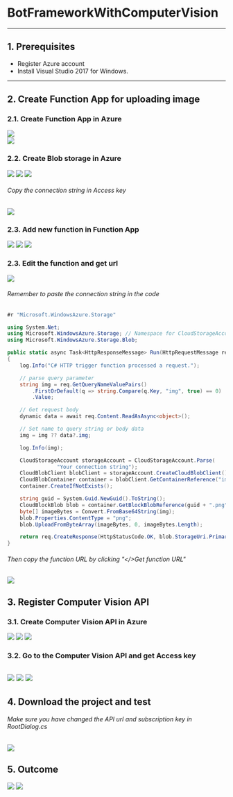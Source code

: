 # BotFrameworkWithComputerVision
---
## 1. Prerequisites
 - Register Azure account
 - Install Visual Studio 2017 for Windows.
---
## 2. Create Function App for uploading image
### 2.1. Create Function App in Azure
![](images/functionapp1.PNG)  
![](images/functionapp2.PNG)
### 2.2. Create Blob storage in Azure
![](images/functionapp3.PNG)
![](images/functionapp4.PNG)
![](images/functionapp5.PNG)
###### Copy the connection string in Access key
![](images/functionapp9.PNG)
### 2.3. Add new function in Function App
![](images/functionapp6.PNG)
![](images/functionapp7.PNG)
![](images/functionapp8.PNG)
### 2.3. Edit the function and get url
![](images/functionapp10.PNG)
###### Remember to paste the connection string in the code
```cs
#r "Microsoft.WindowsAzure.Storage"

using System.Net;
using Microsoft.WindowsAzure.Storage; // Namespace for CloudStorageAccount
using Microsoft.WindowsAzure.Storage.Blob;

public static async Task<HttpResponseMessage> Run(HttpRequestMessage req, TraceWriter log)
{
    log.Info("C# HTTP trigger function processed a request.");

    // parse query parameter
    string img = req.GetQueryNameValuePairs()
        .FirstOrDefault(q => string.Compare(q.Key, "img", true) == 0)
        .Value;

    // Get request body
    dynamic data = await req.Content.ReadAsAsync<object>();

    // Set name to query string or body data
    img = img ?? data?.img;

    log.Info(img);

    CloudStorageAccount storageAccount = CloudStorageAccount.Parse(
                "Your connection string");
    CloudBlobClient blobClient = storageAccount.CreateCloudBlobClient();
    CloudBlobContainer container = blobClient.GetContainerReference("images");
    container.CreateIfNotExists();

    string guid = System.Guid.NewGuid().ToString();
    CloudBlockBlob blob = container.GetBlockBlobReference(guid + ".png");
    byte[] imageBytes = Convert.FromBase64String(img);
    blob.Properties.ContentType = "png";
    blob.UploadFromByteArray(imageBytes, 0, imageBytes.Length);

    return req.CreateResponse(HttpStatusCode.OK, blob.StorageUri.PrimaryUri.AbsoluteUri);
}
```
###### Then copy the function URL by clicking "</>Get function URL"
![](images/functionapp11.PNG)
---
## 3. Register Computer Vision API
### 3.1. Create Computer Vision API in Azure
![](images/cvapi1.PNG)
![](images/cvapi2.PNG)
![](images/cvapi3.PNG)
### 3.2. Go to the Computer Vision API and get Access key
![](images/cvapi4.PNG)
![](images/cvapi5.PNG)
![](images/cvapi6.PNG)
---
## 4. Download the project and test
###### Make sure you have changed the API url and subscription key in RootDialog.cs
![](images/bot1.PNG)
---
## 5. Outcome
![](images/outcome1.PNG)
![](images/outcome2.PNG)
